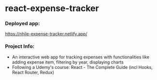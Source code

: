 # react-expense-tracker

### Deployed app: 
https://nhile-expense-tracker.netlify.app/

### Project Info: 
* An interactive web app for tracking expenses with functionalities like adding expense item, filtering by year, displaying charts
* Following a Udemy's course: React - The Complete Guide (incl Hooks, React Router, Redux)
